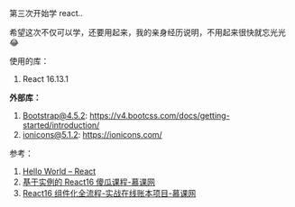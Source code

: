 第三次开始学 react..

希望这次不仅可以学，还要用起来，我的亲身经历说明，不用起来很快就忘光光 😂

使用的库：
1. React 16.13.1

**外部库：**
1. Bootstrap@4.5.2: https://v4.bootcss.com/docs/getting-started/introduction/
2. ionicons@5.1.2: https://ionicons.com/

参考：
1. [Hello World – React](https://zh-hans.reactjs.org/docs/hello-world.html)
2. [基于实例的 React16 傻瓜课程-慕课网](https://www.imooc.com/learn/1045)
3. [React16 组件化全流程-实战在线账本项目-慕课网](https://coding.imooc.com/class/302.html)
